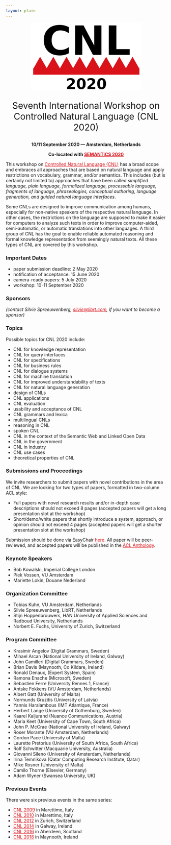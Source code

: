 ```yaml
---
layout: plain
---
```

<style>
a { color: #da121a; }
#main_content a:hover { color: #da121a; }
</style>
<p align="middle"><img src="cnl2020logo.png"/></p>
<!--
<p class="tabs" align="middle">
<a href="cnl2018program.html">Program</a> | <a href="cnl2018pd.html">Posters/Demos</a> | <a href="cnl2018speakers.html">Invited Speakers</a>  | <a href="cnl2018info.html">Info for Participants</a> | <a href="cnl2018SM.html">Social Media</a>
</p>
-->
<p align="middle" style="font-size:200%">Seventh International Workshop on Controlled Natural Language (CNL 2020)</p>
<p align="middle"><strong>10/11 September 2020 — Amsterdam, Netherlands</strong></p>
<p align="middle"><strong>Co-located with <a href="https://2020-eu.semantics.cc/">SEMANTiCS 2020</a></strong></p>

<!--
<p align="middle">Sponsors:</p>
<p>
<a href="https://www.digitalgrammars.com"><img src="DigitalGrammarsLogo.svg" width="230"/></a>
<a href="https://www.sfi.ie"><img src="SFILogo.png" width="225"/></a>
<a href="https://www.maynoothuniversity.ie"><img src="MaynoothUniversityLogo.png" width="140"/></a>
</p>
-->

This workshop on [Controlled Natural Language (CNL)](index.html) has a broad
scope and embraces all approaches that are based on natural language and apply
restrictions on vocabulary, grammar, and/or semantics. This includes (but is
certainly not limited to) approaches that have been called _simplified language,
plain language, formalized language, processable language, fragments of
language, phraseologies, conceptual authoring, language generation, and guided
natural language interfaces_.

Some CNLs are designed to improve communication among humans, especially for
non-native speakers of the respective natural language. In other cases, the
restrictions on the language are supposed to make it easier for computers to
analyze such texts in order to improve computer-aided, semi-automatic, or
automatic translations into other languages. A third group of CNL has the goal
to enable reliable automated reasoning and formal knowledge representation from
seemingly natural texts. All these types of CNL are covered by this workshop.


### Important Dates

- paper submission deadline: 2 May 2020
- notification of acceptance: 15 June 2020
- camera-ready papers: 5 July 2020
- workshop: 10-11 September 2020


### Sponsors

_(contact Silvie Spreeuwenberg, silvie@librt.com, if you want to become a sponsor)_


### Topics

Possible topics for CNL 2020 include:

- CNL for knowledge representation
- CNL for query interfaces
- CNL for specifications
- CNL for business rules
- CNL for dialogue systems
- CNL for machine translation
- CNL for improved understandability of texts
- CNL for natural language generation
- design of CNLs
- CNL applications
- CNL evaluation
- usability and acceptance of CNL
- CNL grammars and lexica
- multilingual CNLs
- reasoning in CNL
- spoken CNL
- CNL in the context of the Semantic Web and Linked Open Data
- CNL in the government
- CNL in industry
- CNL use cases
- theoretical properties of CNL

### Submissions and Proceedings

We invite researchers to submit papers with novel contributions in the area of CNL. We are looking for two types of papers, formatted in two-column ACL style:

- Full papers with novel research results and/or in-depth case descriptions should not exceed 8 pages (accepted papers will get a long presentation slot at the workshop)
- Short/demo/white papers that shortly introduce a system, approach, or opinion should not exceed 4 pages (accepted papers will get a shorter presentation slot at the workshop)

Submission should be done via EasyChair [here](https://easychair.org/conferences/?conf=cnl2020). All paper will be peer-reviewed, and accepted papers will be published in the [ACL Anthology](https://www.aclweb.org/anthology/).


### Keynote Speakers

- Bob Kowalski, Imperial College London
- Piek Vossen, VU Amsterdam
- Mariette Lokin, Douane Nederland


### Organization Committee

- Tobias Kuhn, VU Amsterdam, Netherlands
- Silvie Spreeuwenberg, LibRT, Netherlands
- Stijn Hoppenbrouwers, HAN University of Applied Sciences and Radboud University, Netherlands
- Norbert E. Fuchs, University of Zurich, Switzerland 


### Program Committee

- Krasimir Angelov (Digital Grammars, Sweden)
- Mihael Arcan (National University of Ireland, Galway)
- John Camilleri (Digital Grammars, Sweden)
- Brian Davis (Maynooth, Co Kildare, Ireland)
- Ronald Denaux, (Expert System, Spain)
- Ramona Enache (Microsoft, Sweden)
- Sebastien Ferre (University Rennes 1, France)
- Antske Fokkens (VU Amsterdam, Netherlands)
- Albert Gatt (University of Malta)
- Normunds Gruzitis (University of Latvia)
- Yannis Haralambous (IMT Atlantique, France)
- Herbert Lange (University of Gothenburg, Sweden)
- Kaarel Kaljurand (Nuance Communications, Austria)
- Maria Keet (University of Cape Town, South Africa)
- John P. McCrae (National University of Ireland, Galway)
- Roser	Morante	(VU Amsterdam, Netherlands)
- Gordon Pace (University of Malta)
- Laurette Pretorius (University of South Africa, South Africa)
- Rolf Schwitter (Macquarie University, Australia)
- Giovanni Sileno (University of Amsterdam, Netherlands)
- Irina Temnikova (Qatar Computing Research Institute, Qatar)
- Mike Rosner (University of Malta)
- Camilo Thorne (Elsevier, Germany)
- Adam Wyner (Swansea University, UK)


### Previous Events

There were six previous events in the same series:

- [CNL 2009](http://attempto.ifi.uzh.ch/site/cnl2009/) in Marettimo, Italy
- [CNL 2010](http://staff.um.edu.mt/mros1/cnl2010/index.html) in Marettimo, Italy
- [CNL 2012](http://attempto.ifi.uzh.ch/site/cnl2012/) in Zurich, Switzerland
- [CNL 2014](http://attempto.ifi.uzh.ch/site/cnl2014/) in Galway, Ireland
- [CNL 2016](http://www.sigcnl.org/cnl2016.html) in Aberdeen, Scotland
- [CNL 2018](http://www.sigcnl.org/cnl2018.html) in Maynooth, Ireland

